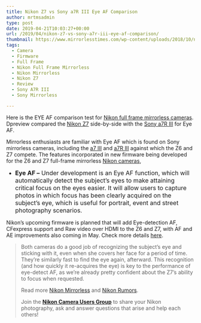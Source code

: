 ```yaml
---
title: Nikon Z7 vs Sony a7R III Eye AF Comparison
author: mrtmsadmin
type: post
date: 2019-04-21T10:03:27+00:00
url: /2019/04/nikon-z7-vs-sony-a7r-iii-eye-af-comparison/
thumbnail: https://www.mirrorlesstimes.com/wp-content/uploads/2018/10/nikon-z7-review.jpg
tags:
  - Camera
  - Firmware
  - Full Frame
  - Nikon Full Frame Mirrorless
  - Nikon Mirrorless
  - Nikon Z7
  - Review
  - Sony A7R III
  - Sony Mirrorless

---
```

Here is the EYE AF comparison test for [Nikon full frame mirrorless cameras][1]. Dpreview compared the [Nikon Z7][2] side-by-side with the [Sony a7R III][3] for Eye AF.

Mirrorless enthusiasts are familiar with Eye AF which is found on Sony mirrorless cameras, including the <a href="https://amzn.to/2SK17UI" target="_blank" rel="noopener">a7 III</a> and <a href="https://amzn.to/2SHNVjg" target="_blank" rel="noopener">a7R III</a> against which the Z6 and Z7 compete. The features incorporated in new firmware being developed for the Z6 and Z7 full-frame mirrorless <a href="http://www.guidetocamera.com/products/cameras/nikon" target="_blank" rel="noopener">Nikon cameras</a>,

  * <strong style="font-size: 1rem;">Eye AF </strong><strong style="font-size: 1rem;">–</strong><span style="font-size: 1rem;"> Under development is an Eye AF function, which will automatically detect the subject’s eyes to make attaining critical focus on the eyes easier. It will allow users to capture photos in which focus has been clearly acquired on the subject’s eye, which is useful for portrait, event and street photography scenarios.</span>

Nikon’s upcoming firmware is planned that will add Eye-detection AF, CFexpress support and Raw video over HDMI to the Z6 and Z7, with AF and AE improvements also coming in May. Check more details [here][4].<!--more-->



> Both cameras do a good job of recognizing the subject’s eye and sticking with it, even when she covers her face for a period of time. They’re similarly fast to find the eye again, afterward. This recognition (and how quickly it re-acquires the eye) is key to the performance of eye-detect AF, as we’re already pretty confident about the Z7’s ability to focus when requested.
> 
> Read more [Nikon Mirrorless][5] and <a href="https://www.dailycameranews.com/tag/nikon-rumors/" target="_blank" rel="noopener">Nikon Rumors</a>.
> 
> Join the <a class="ext-link" title="" href="https://www.facebook.com/groups/868201466609763/" target="_blank" rel="external nofollow noopener"><strong>Nikon Camera Users Group</strong></a> to share your Nikon photography, ask and answer questions that arise and help each others!

 [1]: https://www.dailycameranews.com/tag/nikon-full-frame-mirrorless-camera/
 [2]: https://www.mirrorlesstimes.com/tag/nikon-z7/
 [3]: https://www.mirrorlesstimes.com/tag/sony-a7r-iii/
 [4]: https://www.dailycameranews.com/2019/01/breaking-nikon-to-add-eye-af-raw-video-and-cfexpress-support-to-nikon-z-cameras/
 [5]: https://www.mirrorlesstimes.com/tag/nikon-mirrorless/